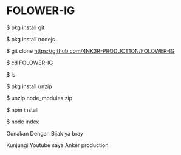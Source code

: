 # FOLOWER-IG

$ pkg install git

$ pkg install nodejs

$ git clone https://github.com/4NK3R-PRODUCT1ON/FOLOWER-IG

$ cd FOLOWER-IG

$ ls

$ pkg install unzip

$ unzip node_modules.zip

$ npm install

$ node index

Gunakan Dengan Bijak ya bray

Kunjungi Youtube saya Anker production
